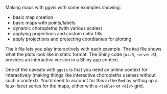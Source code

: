 Making maps with ggvis with some examples showing:

-   basic map creation
-   basic maps with points/labels
-   dynamic choropleths (with various scales)
-   applying projections and custom color fills
-   apply projections and projecting coordiantes for plotting

The `R` file lets you play interactively with each example. The `Rmd` file shows what the plots look like in static format. The Shiny code (`ui.R`, `server.R`) provides an interactive version in a Shiny app context.

One of the caveats with `ggvis` is that you need an online context for interactively (making things like interactive choropleths useless without such a context). You'd need to account for this in the `Rmd` by setting up a faux-facet series for the maps, either with a `<table>` or `<div>` grid.
